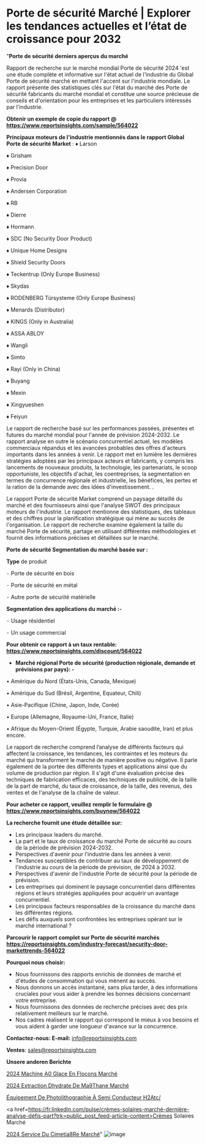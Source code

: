 # Porte de sécurité Marché | Explorer les tendances actuelles et l’état de croissance pour 2032

"<strong>Porte de sécurité derniers aperçus du marché</strong>

Rapport de recherche sur le marché mondial Porte de sécurité 2024 'est une étude complète et informative sur l'état actuel de l'industrie du Global Porte de sécurité marché en mettant l'accent sur l'industrie mondiale. Le rapport présente des statistiques clés sur l'état du marché des Porte de sécurité fabricants du marché mondial et constitue une source précieuse de conseils et d'orientation pour les entreprises et les particuliers intéressés par l'industrie.

<strong>Obtenir un exemple de copie du rapport @ <a href=https://www.reportsinsights.com/sample/564022>https://www.reportsinsights.com/sample/564022</a></strong>

<strong>Principaux moteurs de l'industrie mentionnés dans le rapport Global Porte de sécurité Market</strong> :
♦ Larson

♦ Grisham

♦ Precision Door

♦ Provia

♦ Andersen Corporation

♦ RB

♦ Dierre

♦ Hormann

♦ SDC (No Security Door Product)

♦ Unique Home Designs

♦ Shield Security Doors

♦ Teckentrup (Only Europe Business)

♦ Skydas

♦ RODENBERG Türsysteme (Only Europe Business)

♦ Menards (Distributor)

♦ KINGS (Only in Australia)

♦ ASSA ABLOY

♦ Wangli

♦ Simto

♦ Rayi (Only in China)

♦ Buyang

♦ Mexin

♦ Xingyueshen

♦ Feiyun

Le rapport de recherche basé sur les performances passées, présentes et futures du marché mondial pour l'année de prévision 2024-2032. Le rapport analyse en outre le scénario concurrentiel actuel, les modèles commerciaux répandus et les avancées probables des offres d'acteurs importants dans les années à venir. Le rapport met en lumière les dernières stratégies adoptées par les principaux acteurs et fabricants, y compris les lancements de nouveaux produits, la technologie, les partenariats, le scoop opportuniste, les objectifs d'achat, les coentreprises, la segmentation en termes de concurrence régionale et industrielle, les bénéfices, les pertes et la ration de la demande avec des idées d'investissement. .

Le rapport Porte de sécurité Market comprend un paysage détaillé du marché et des fournisseurs ainsi que l'analyse SWOT des principaux moteurs de l'industrie. Le rapport mentionne des statistiques, des tableaux et des chiffres pour la planification stratégique qui mène au succès de l'organisation. Le rapport de recherche examine également la taille du marché Porte de sécurité, partage en utilisant différentes méthodologies et fournit des informations précises et détaillées sur le marché.

<strong>Porte de sécurité Segmentation du marché basée sur :</strong>

<strong>Type</strong> de produit

⁃ Porte de sécurité en bois

⁃ Porte de sécurité en métal

⁃ Autre porte de sécurité matérielle

<strong>Segmentation des applications du marché :-</strong>

⁃ Usage résidentiel

⁃ Un usage commercial

<strong>Pour obtenir ce rapport à un taux rentable: <a href=https://www.reportsinsights.com/discount/564022>https://www.reportsinsights.com/discount/564022</a></strong>
<ul>
  <li><strong>Marché régional Porte de sécurité (production régionale, demande et prévisions par pays): -</strong></li>
</ul>
• Amérique du Nord (États-Unis, Canada, Mexique)

• Amérique du Sud (Brésil, Argentine, Equateur, Chili)

• Asie-Pacifique (Chine, Japon, Inde, Corée)

• Europe (Allemagne, Royaume-Uni, France, Italie)

• Afrique du Moyen-Orient (Égypte, Turquie, Arabie saoudite, Iran) et plus encore.

Le rapport de recherche comprend l’analyse de différents facteurs qui affectent la croissance, les tendances, les contraintes et les moteurs du marché qui transforment le marché de manière positive ou négative. Il parle également de la portée des différents types et applications ainsi que du volume de production par région. Il s'agit d'une évaluation précise des techniques de fabrication efficaces, des techniques de publicité, de la taille de la part de marché, du taux de croissance, de la taille, des revenus, des ventes et de l'analyse de la chaîne de valeur.

<strong>Pour acheter ce rapport, veuillez remplir le formulaire @   <a href=https://www.reportsinsights.com/buynow/564022>https://www.reportsinsights.com/buynow/564022</a></strong>

<strong>La recherche fournit une étude détaillée sur:</strong>
<ul>
  <li>Les principaux leaders du marché.</li>
  <li>La part et le taux de croissance du marché Porte de sécurité au cours de la période de prévision 2024-2032.</li>
  <li>Perspectives d'avenir pour l'industrie dans les années à venir.</li>
  <li>Tendances susceptibles de contribuer au taux de développement de l'industrie au cours de la période de prévision, de 2024 à 2032.</li>
  <li>Perspectives d'avenir de l'industrie Porte de sécurité pour la période de prévision.</li>
  <li>Les entreprises qui dominent le paysage concurrentiel dans différentes régions et leurs stratégies appliquées pour acquérir un avantage concurrentiel.</li>
  <li>Les principaux facteurs responsables de la croissance du marché dans les différentes régions.</li>
  <li>Les défis auxquels sont confrontées les entreprises opérant sur le marché international ?</li>
</ul>

<strong>Parcourir le rapport complet sur Porte de sécurité marchés <a href=https://reportsinsights.com/industry-forecast/security-door-markettrends-564022>https://reportsinsights.com/industry-forecast/security-door-markettrends-564022</a></strong>

<strong>Pourquoi nous choisir:</strong>
<ul>
  <li>Nous fournissons des rapports enrichis de données de marché et d'études de consommation qui vous mènent au succès.</li>
  <li>Nous donnons un accès instantané, sans plus tarder, à des informations cruciales pour vous aider à prendre les bonnes décisions concernant votre entreprise.</li>
  <li>Nous fournissons des données de recherche précises avec des prix relativement meilleurs sur le marché.</li>
  <li>Nos cadres réalisent le rapport qui correspond le mieux à vos besoins et vous aident à garder une longueur d'avance sur la concurrence.</li>
</ul>
<strong>Contactez-nous:
</strong><strong>E-mail:</strong> <a href=mailto:info@reportsinsights.com>info@reportsinsights.com</a>

<strong>Ventes</strong>: <a href=mailto:sales@reportsinsights.com>sales@reportsinsights.com</a>

<strong>Unsere anderen Berichte</strong>

<a href=https://www.linkedin.com/pulse/2024-machine-%C3%A0-glace-en-flocons-march%C3%A9-a6n9c/>2024 Machine A0 Glace En Flocons Marché</a>

<a href=https://www.linkedin.com/pulse/2024-extraction-dhydrate-de-m%C3%A9thane-march%C3%A9-tendances-bvete/>2024 Extraction Dhydrate De Ma9Thane Marché</a>

<a href=https://www.linkedin.com/pulse/équipement-de-photolithographie-à-semi-conducteur-h2atc/>Équipement De Photolithographie À Semi Conducteur H2Atc/</a>

<a href=https://fr.linkedin.com/pulse/crèmes-solaires-marché-dernière-analyse-défis-part?trk=public_post_feed-article-content>Crèmes Solaires Marché</a>

<a href=https://www.linkedin.com/pulse/2024-service-du-cimeti%C3%A8re-march%C3%A9-de-rapport-analyse-vzelf/>2024 Service Du Cimetia8Re Marché</a>"
![image](https://github.com/daminid12/RItrends/assets/158430485/12c6e15d-c424-40b6-8465-73331445c3cd)
